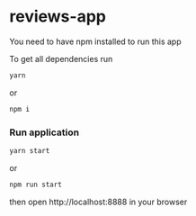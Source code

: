 # reviews-app

You need to have npm installed to run this app

To get all dependencies run
````bash
yarn
````
or
````bash
npm i
````

### Run application

```bash
yarn start
```
or
```bash
npm run start
```

then open http://localhost:8888 in your browser
